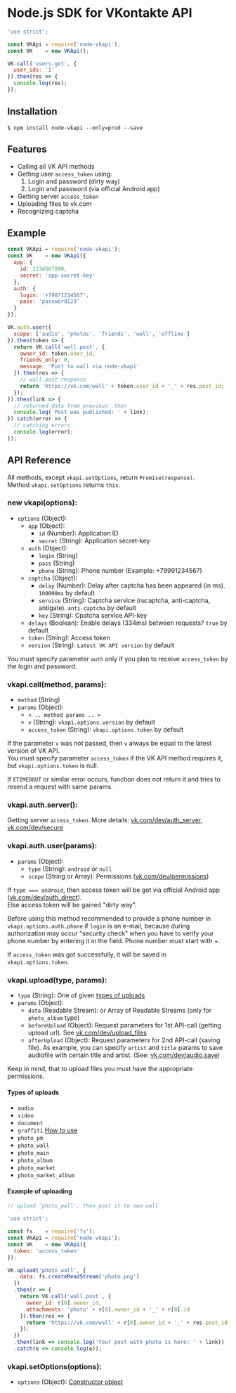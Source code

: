 # Node.js SDK for VKontakte API

```javascript
'use strict';

const VKApi = require('node-vkapi');
const VK    = new VKApi();

VK.call('users.get', {
  user_ids: '1'
}).then(res => {
  console.log(res);
});
```

## Installation

    $ npm install node-vkapi --only=prod --save
    
## Features

* Calling all VK API methods
* Getting user `access_token` using:
    1. Login and password (dirty way)
    2. Login and password (via official Android app)
* Getting server `access_token`
* Uploading files to vk.com
* Recognizing captcha

## Example

```javascript
const VKApi = require('node-vkapi');
const VK    = new VKApi({
  app: {
    id: 1234567890,
    secret: 'app-secret-key'
  }, 
  auth: {
    login: '+79871234567', 
    pass: 'password123'
  }
});

VK.auth.user({
  scope: ['audio', 'photos', 'friends', 'wall', 'offline']
}).then(token => {
  return VK.call('wall.post', {
    owner_id: token.user_id, 
    friends_only: 0, 
    message: 'Post to wall via node-vkapi'
  }).then(res => {
    // wall.post response
    return 'https://vk.com/wall' + token.user_id + '_' + res.post_id;
  });
}).then(link => {
  // returned data from previous .then
  console.log('Post was published: ' + link);
}).catch(error => {
  // catching errors
  console.log(error);
});
```

## API Reference

All methods, except `vkapi.setOptions`, return `Promise(response)`.  
Method `vkapi.setOptions` returns `this`.

### new vkapi(options):
* `options` (Object):
    * `app` (Object): 
        * `id` (Number): Application ID
        * `secret` (String): Application secret-key
    * `auth` (Object):
        * `login` (String)
        * `pass` (String)
        * `phone` (String): Phone number (Example: +79991234567)
    * `captcha` (Object):
        * `delay` (Number): Delay after captcha has been appeared (in ms). `100000ms` by default
        * `service` (String): Captcha service (rucaptcha, anti-captcha, antigate). `anti-captcha` by default
        * `key` (String): Cpatcha service API-key
    * `delays` (Boolean): Enable delays (334ms) between requests? `true` by default
    * `token` (String): Access token
    * `version` (String): `Latest VK API version` by default


You must specify parameter `auth` only if you plan to receive `access_token` by the login and password.

### vkapi.call(method, params):  
* `method` (String)
* `params` (Object):
    * `< .. method params .. >`
    * `v` (String): `vkapi.options.version` by default
    * `access_token` (String): `vkapi.options.token` by default

If the parameter `v` was not passed, then `v` always be equal to the latest version of VK API.  
You must specify parameter `access_token` if the VK API method requires it, but `vkapi.options.token` is null.

If `ETIMEDOUT` or similar error occurs, function does not return it and tries to resend a request with same params. 

### vkapi.auth.server():  

Getting server `access_token`. 
More details: [vk.com/dev/auth_server](https://vk.com/dev/auth_server), [vk.com/dev/secure](https://vk.com/dev/secure)

### vkapi.auth.user(params):  
* `params` (Object):
    * `type` (String): `android` or `null`
    * `scope` (String or Array): Permissions ([vk.com/dev/permissions](https://vk.com/dev/permissions))

If `type === android`, then access token will be got via official Android app ([vk.com/dev/auth_direct](https://vk.com/dev/auth_direct)).  
Else access token will be gained "dirty way".

Before using this method recommended to provide a phone number in `vkapi.options.auth.phone` if `login` is an e-mail, because during authorization may occur "security check" when you have to verify your phone number by entering it in the field. Phone number must start with +.  

If `access_token` was got successfully, it will be saved in `vkapi.options.token`.

### vkapi.upload(type, params):
* `type` (String): One of given [types of uploads](#types-of-uploads)
* `params` (Object):
    * `data` (Readable Stream): or Array of Readable Streams (only for `photo_album` type)
    * `beforeUpload` (Object): Request parameters for 1st API-call (getting upload url). See [vk.com/dev/upload_files](https://vk.com/dev/upload_files)
    * `afterUpload` (Object): Request parameters for 2nd API-call (saving file). As example, you can specify `artist` and `title` params to save audiofile with certain title and artist. (See: [vk.com/dev/audio.save](https://vk.com/dev/audio.save))

Keep in mind, that to upload files you must have the appropriate permissions.

#### Types of uploads
* `audio`
* `video`
* `document`
* `graffiti` [How to use](https://github.com/olnaz/node-vkapi/blob/master/lib/files-upload.js#L36)
* `photo_pm`
* `photo_wall`
* `photo_main`
* `photo_album`
* `photo_market`
* `photo_market_album`

#### Example of uploading

```javascript
// upload 'photo_wall', then post it to own wall

'use strict';

const fs    = require('fs');
const VKApi = require('node-vkapi');
const VK    = new VKApi({
  token: 'access_token'
});

VK.upload('photo_wall', {
    data: fs.createReadStream('photo.png')
  })
  .then(r => {
    return VK.call('wall.post', {
      owner_id: r[0].owner_id, 
      attachments: 'photo' + r[0].owner_id + '_' + r[0].id
    }).then(res => {
      return 'https://vk.com/wall' + r[0].owner_id + '_' + res.post_id;
    });
  })
  .then(link => console.log('Your post with photo is here: ' + link))
  .catch(e => console.log(e));
```

### vkapi.setOptions(options):  
* `options` (Object): [Constructor object](#new-vkapioptions)
